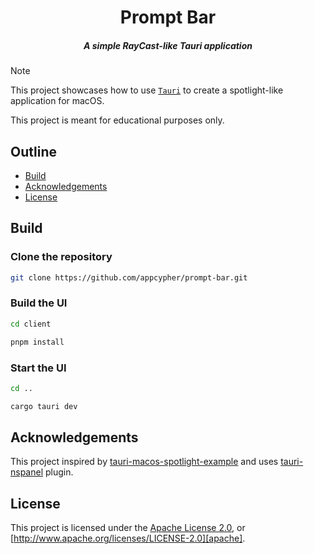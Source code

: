 <div align="center">
  <h1 align="center">Prompt Bar</h1>
  <h5 align="center">A simple RayCast-like Tauri application</h5>
</div>

> [!NOTE]
> This project showcases how to use [`Tauri`](https://tauri.app) to create a spotlight-like application for macOS.
>
> This project is meant for educational purposes only.

##

## Outline

- [Build](#build)
- [Acknowledgements](#acknowledgements)
- [License](#license)

## Build

### Clone the repository

```sh
git clone https://github.com/appcypher/prompt-bar.git
```

### Build the UI

```sh
cd client
```

```sh
pnpm install
```

### Start the UI

```sh
cd ..
```

```sh
cargo tauri dev
```

## Acknowledgements

This project inspired by [tauri-macos-spotlight-example](https://github.com/ahkohd/tauri-macos-spotlight-example) and uses [tauri-nspanel](https://github.com/ahkohd/tauri-nspanel) plugin.

## License

This project is licensed under the [Apache License 2.0](./LICENSE), or [http://www.apache.org/licenses/LICENSE-2.0][apache].
